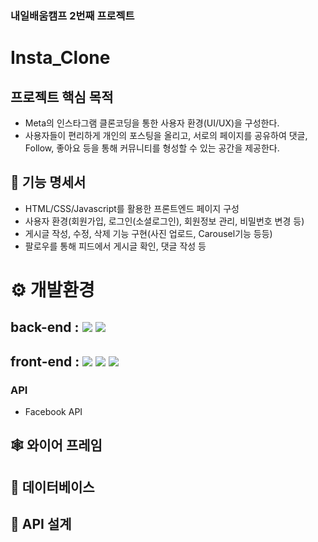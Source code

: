 ### 내일배움캠프 2번째 프로젝트
# Insta_Clone
## ****프로젝트 핵심 목적****

- Meta의 인스타그램 클론코딩을 통한 사용자 환경(UI/UX)을 구성한다.
- 사용자들이 편리하게 개인의 포스팅을 올리고, 서로의 페이지를 공유하여 댓글, Follow, 좋아요 등을 통해 커뮤니티를 형성할 수 있는 공간을 제공한다.

## ****🎈 기능 명세서****

- HTML/CSS/Javascript를 활용한 프론트엔드 페이지 구성
- 사용자 환경(회원가입, 로그인(소셜로그인), 회원정보 관리, 비밀번호 변경 등)
- 게시글 작성, 수정, 삭제 기능 구현(사진 업로드, Carousel기능 등등)
- 팔로우를 통해 피드에서 게시글 확인, 댓글 작성 등

# ⚙ 개발환경

## back-end : <img src="https://img.shields.io/badge/python-3.10.7-3776AB?style=for-the-badge&logo=python&logoColor=white"> <img src="https://img.shields.io/badge/django-092E20?style=for-the-badge&logo=django&logoColor=white">

## front-end : <img src="https://img.shields.io/badge/html5-E34F26?style=for-the-badge&logo=html5&logoColor=white"> <img src="https://img.shields.io/badge/css-1572B6?style=for-the-badge&logo=css3&logoColor=white"> <img src="https://img.shields.io/badge/javascript-F7DF1E?style=for-the-badge&logo=javascript&logoColor=black"> 

### API

- Facebook API

## ****🕸 와이어 프레임****



## ****🎯 데이터베이스****

## ****🎨 API 설계****